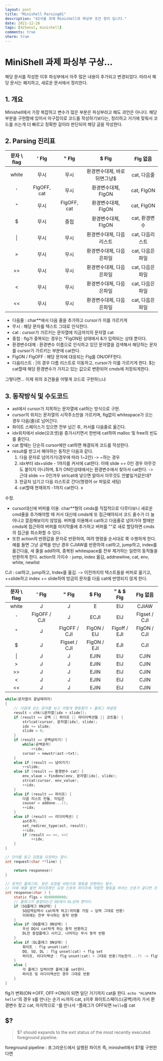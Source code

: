 ```yaml
---
layout: post
title: "Minishell Parsing01"
description: "42서울 과제 Minishell의 파싱부 조건 정리 입니다."
date: 2021-12-28
tags: [42Seoul, minishell]
comments: true
share: true
---
```

# MiniShell 과제 파싱부 구상...
해당 문서를 작성한 이후 파싱부에서 아주 많은 내용이 추가되고 변경되었다. 따라서 해당 문서는 폐지하고, 새로운 문서에서 정리한다.
## 1. 개요

Minishell에서 가장 복잡하고 변수가 많은 부분은 파싱부라고 해도 과언은 아니다. 해당 부분을 구현함에 있어서 마구잡이로 코드를 작성하기보다는, 정리하고 거기에 맞춰서 코드를 쓰는게 더 빠르고 정확한 길이라 판단되어 해당 글을 작성한다.

## 2. Parsing 진리표

| 문자 \ flag | ' Flg | " Flg | $ Flg | Flg 없음 |
| :----: | :----: | :----:| :----: | :----: |
| white | 무시 | 무시 | 환경변수대체, 바로뒤면그냥$ | cat, 다음줄 |
| ' |FlgOFF, cat|무시|환경변수대체, FlgON|cat, FlgON|
| " |무시|FlgOFF, cat|환경변수대체, FlgON|cat, FlgON|
| $ |무시|중첩|환경변수대체, FlgON|cat, 환경변수|
| \| |무시|무시|환경변수대체, 다음리스트|cat, 다음리스트|
| > |무시|무시|환경변수대체, 다음은파일|cat, 다음은파일|
| >> |무시|무시|환경변수대체, 다음은파일|cat, 다음은파일|
| < |무시|무시|환경변수대체, 다음은파일|cat, 다음은파일|
| << |무시|무시|환경변수대체, 다음은파일|cat, 다음은파일|


- 다음줄 : char**에서 다음 줄을 추가하고 cursor가 이를 가르키게
- 무시 : 해당 문자를 텍스트 그대로 인식한다.
- cat : cursor가 가르키는 문자열에 지금까지의 문자열 cat
- 중첩 : flg가 중복되는 경우는 "FlgON된 상태에서 &가 입력되는 상태 뿐이다.
- 환경변수대체 : 환경변수 이름으로 인식하고 있던 문자열을 검색해서 해당하는 문자를 cursor가 가르키는 부분에 cat한다.
- FlgON / FlgOFF : 해당 문자에 대응되는 Flg를 ON/OFF한다.
- 다음리스트 : |의 경우 다름 리스트로 이동하고, cursor가 이를 가르키게 한다.
$는 cat할때 해당 환경변수가 가지고 있는 값으로 변환되어 cmds에 저장되게한다.

그렇다면... 이제 위의 조건들을 어떻게 코드로 구현하느냐

## 3. 동작방식 및 수도코드
- ast에서 cursor가 지목하는 문자열에 cat하는 방식으로 구현.
- cursor의 위치는 문자열의 시작주소만을 가르키며, flg없이 whitespace가 오는 경우 다음(줄)로 넘어간다.
- 화이트 스페이스가 있으면 전부 넘긴 후, 커서를 다음줄로 옮긴다.
- idx위치에서 slide(오프셋)을 증가시키면서 한번에 cat하여 malloc 및 free의 빈도를 줄인다.
- cat 할때는 단순히 cursor에만 cat하면 해결되게 코드를 작성한다.
- result를 받고서 해야하는 동작은 다음과 같다.
	1. 다음 문자로 넘어가기(경우에 따라 1~2칸) -> ~하는 경우
	2. idx부터 idx+slide - 1까지를 커서에 cat한다. 이때 slide == 0인 경우 아무것도 붙이지 아니하며,  $가 ON인상태에서는 환경변수에서 찾아서 cat한다.
	-> 근데 slide == 0인겨우 strlcat에 넣으면 알아서 아무것도 안붙일거같은데?
	3. 한글자 넘기고 다음 리스트로 간다(명령어 or 파일로 세팅)
	4. cat할때 현재위치 -1까지 cat한다. x

수정.
- cursor대신에 버퍼를 이용. char**형의 cmds를 직접적으로 다루다보니 새로운 cmd줄을 추가해야할 때 커서 대신에 cmds에 또 접근해야되서 코드 줄수가 더 늘어나고 깔끔해보이지 않았음. 버퍼를 이용해서 cat하고 다음줄로 넘어가야 할때만 cmds에 접근하여 버퍼를 마지막줄에 추가하고 버퍼를 ""로 새로 할당하면 cmds의 접근을 최소화할 수 있다.
- 또한 action의 반환값을 문자로 반환하여, 여려 명령을 순서대로 쭉 수행하게 한다.
예를 들면 그냥 공백을 만난 경우 CJIAW를 반환하여 cat하고, jump하고, index를 옮긴다음, 새 줄을 add하여, 중복된 whitespace를 전부 제거하는 일련의 동작들을 반환하게 한다.
action의 가지수 : jump, index 옮김, addnewline, cat, env, white, newlist

CJI : cat하고, jump하고, Index를 옮김.
-> 이전까지의 텍스트들을 버퍼로 옮기고, ++slide하고 index += slide하여 방금의 문자를 다음 cat에 반영되지 않게 한다. 


| 문자 \ flag | ' Flg | " Flg | $ Flg | " \& $ Flg | Flg 없음 |
| :----: | :----: | :----:| :----: | :----: |:----: |
| white | J | J | E |EIJ| CJIAW |
| ' |FlgOFF / CJI |J|ECJI|EIJ|Flgset / CJI|
| " |J|FlgOFF / CJI| FlgON / EIJ|Flgoff / EJI|FlgON / CJI|
| $ |J|Flgset / CJI|FlgON / EJI|EJI|CJI|
| \| |J|J|EJIN|EIJ|CJIN|
| > |J|J|EJIN|EIJ|CJIN|
| >> |J|J|EJIN|EIJ|CJIN|
| < |J|J|EJIN|EIJ|CJIN|
| << |J|J|EJIN|EIJ|CJIN|



```c
while(문자열이 끝날때까지)
{
	// 다음에 오는 문자를 보고 어떻게 행동할지 + 플래그 재설정
	result = chk(&문자열[idx + slide]);
	if (result == 공백 || 파이프 || 라다이렉션들 || 코트들) {
		strlcat(cursor, 문자열[idx], slide);
		idx += slide;
		slide = 0;
	}
	if (result == 공백날리기) {
		while(공백문자)
			++idx;
		cursor = newstr(ast->txt);
	}
	else if (result == 넘어가기)
		++slide;
	else if (result == 환경변수 cat) {
		env_vlaue = findenv(env, 문자열[idx], slide);
		strcat(cursor, env_value);
		++idx;
	}
	else if (result == 파이프) {
		다음 리스트 만듦, 타입은
		cousor = addone...();
		++idx;
	}
	else if (result == 리다이렉션) {
		ast추가;
		set_redirec_type(ast, result);
		++idx;
		if (result == <<, >>)
			++idx;
	}
}
```

```c
// 단어를 읽고 검증을 요청하는 함수.
int request(char **line) {

	return responese()
}

// 정적인 플래그와, 받은 요청을 바탕으로 행동을 반환하는 함수.
// 이때 예를 들면 파이프확인 요청 신호와 파이프에 적합한 행동을 하라는 신호가 같다면 조건문처리 할 필요 없이 입력을 그대로 반환하면 된다.
int response(char ) {
	static flgs = 0b00000000;
	// 플래그가 중첩되는건 DQ에서 DL상태 뿐이다.
	if (SQ플래그 ON상태) {
		SQ입력입력시 cat하게 하고(의미를 가짐 = 입력 그대로 반환)
		이외에는 전부 무시하는 동작 반환
	}
	else if (DQ플래그 ON상태) {
		우선 DQ시 cat하게 하는 동작 반환하고
		DL만 중접플래그 시키고, 나머지는 무시 동작 반환
	}
	else if (DL플래그 ON상태) {
		화이트 : flg unset(cat)
		DQ, SQ, DL : flg unset(cat) + flg set
		파이프, 리다이렉션 : flg unset(cat) + 그대로 반환(가능한가...?) -> flg형식으로 반환하면 될듯?
	}
	else {
		각 플래그 입력이면 플래그를 set한다.
		파이프 및 리다이렉션인 경우 그대로 반환
	}
}

```

flg가 변화(ON->OFF, OFF->ON)이 되면 일단 거기까지 cat을 한다.
`echo "Hi$PATH hello"`의 경우 `$`를 만나는 순가 `Hi`까지 cat, `$`이후 화이트스페이스(공백)까지 가서 환경변수 찾고 cat, 마지막으로 `"`를 만나서 `"`플래그가 OFF되면 `hello`를 cat


## $?
> $? should expands to the exit status of the most recently executed foreground pipeline.

foreground pipeline : 포그라운드에서 실행된 파이프
즉, minishell에서 $?를 구현한다면 

